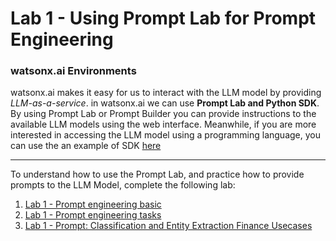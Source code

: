 # Lab 1 - Using Prompt Lab for Prompt Engineering

### watsonx.ai Environments

watsonx.ai makes it easy for us to interact with the LLM model by providing _LLM-as-a-service_.
in watsonx.ai we can use __Prompt Lab and Python SDK__. By using Prompt Lab or Prompt Builder you can provide instructions to the available LLM models using the web interface. Meanwhile, if you are more interested in accessing the LLM model using a programming language, you can use the an example of SDK [here](https://github.com/Client-Engineering-Indonesia/watsonx-incubation-2024/tree/main/Lab%204%20-%20Building%20building%20QnA%20with%20watsonx.ai%20and%20carbon%20with%20retrieval%20augmented%20generation%20with%20milvus)

***

To understand how to use the Prompt Lab, and practice how to provide prompts to the LLM Model, complete the following lab:
1. [Lab 1 - Prompt engineering basic](https://github.com/Client-Engineering-Indonesia/watsonx-incubation-2024/blob/main/Lab%201%20-%20Using%20prompt%20lab%20for%20prompt%20engineering%E2%80%8B%20(classification%20and%20entity%20extraction)/Prompt%20engineering%20basic.ipynb)
2. [Lab 1 - Prompt engineering tasks](https://github.com/Client-Engineering-Indonesia/watsonx-incubation-2024/blob/main/Lab%201%20-%20Using%20prompt%20lab%20for%20prompt%20engineering%E2%80%8B%20(classification%20and%20entity%20extraction)/Prompt%20engineering%20tasks.ipynb)
3. [Lab 1 - Prompt: Classification and Entity Extraction Finance Usecases](https://github.com/Client-Engineering-Indonesia/watsonx-incubation-2024/blob/main/Lab%201%20-%20Using%20prompt%20lab%20for%20prompt%20engineering%E2%80%8B%20(classification%20and%20entity%20extraction)/Prompt%20-%20Classification%20and%20Entity%20Extraction%20Finance%20Usecases.ipynb)


